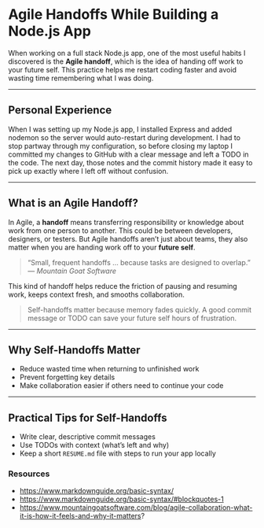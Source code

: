 # Agile Handoffs While Building a Node.js App

When working on a full stack Node.js app, one of the most useful habits I discovered is the **Agile handoff**, which is the idea of handing off work to your future self. This practice helps me restart coding faster and avoid wasting time remembering what I was doing.

---

## Personal Experience

When I was setting up my Node.js app, I installed Express and added nodemon so the server would auto-restart during development. I had to stop partway through my configuration, so before closing my laptop I committed my changes to GitHub with a clear message and left a TODO in the code. The next day, those notes and the commit history made it easy to pick up exactly where I left off without confusion.


---

## What is an Agile Handoff?
In Agile, a **handoff** means transferring responsibility or knowledge about work from one person to another. This could be between developers, designers, or testers. But Agile handoffs aren’t just about teams, they also matter when you are handing work off to your **future self**.

> “Small, frequent handoffs … because tasks are designed to overlap.” — *Mountain Goat Software*

This kind of handoff helps reduce the friction of pausing and resuming work, keeps context fresh, and smooths collaboration.


> Self-handoffs matter because memory fades quickly. A good commit message or TODO can save your future self hours of frustration.

---

## Why Self-Handoffs Matter
- Reduce wasted time when returning to unfinished work  
- Prevent forgetting key details  
- Make collaboration easier if others need to continue your code  

---

## Practical Tips for Self-Handoffs
- Write clear, descriptive commit messages  
- Use TODOs with context (what’s left and why)  
- Keep a short `RESUME.md` file with steps to run your app locally  

### Resources
- https://www.markdownguide.org/basic-syntax/
- https://www.markdownguide.org/basic-syntax/#blockquotes-1
- https://www.mountaingoatsoftware.com/blog/agile-collaboration-what-it-is-how-it-feels-and-why-it-matters?



